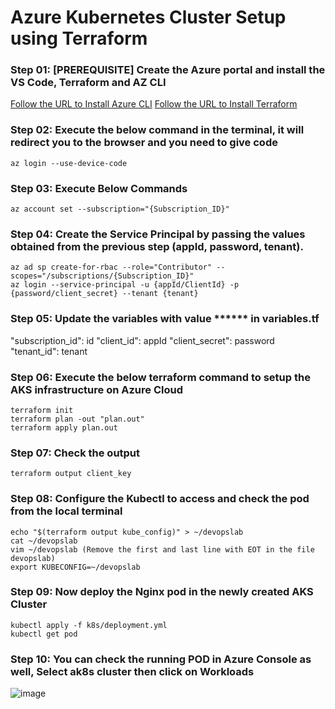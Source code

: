 # Azure Kubernetes Cluster Setup using Terraform

### Step 01: [PREREQUISITE] Create the Azure portal and install the VS Code, Terraform and AZ CLI

[Follow the URL to Install Azure CLI](https://learn.microsoft.com/en-us/cli/azure/install-azure-cli-linux?pivots=apt)
[Follow the URL to Install Terraform](https://developer.hashicorp.com/terraform/install)

### Step 02: Execute the below command in the terminal, it will redirect you to the browser and you need to give code
```shell
az login --use-device-code
```

### Step 03: Execute Below Commands 
```shell
az account set --subscription="{Subscription_ID}"
```

### Step 04: Create the Service Principal by passing the values obtained from the previous step (appId, password, tenant).
```shell
az ad sp create-for-rbac --role="Contributor" --scopes="/subscriptions/{Subscription_ID}"
az login --service-principal -u {appId/ClientId} -p {password/client_secret} --tenant {tenant}
```

### Step 05: Update the variables with value ****** in variables.tf
"subscription_id": id
"client_id": appId
"client_secret": password
"tenant_id": tenant

### Step 06: Execute the below terraform command to setup the AKS infrastructure on Azure Cloud
```shell
terraform init
terraform plan -out "plan.out"
terraform apply plan.out
```

### Step 07: Check the output <variable name>
```shell
terraform output client_key
```

### Step 08: Configure the Kubectl to access and check the pod from the local terminal
```shell
echo "$(terraform output kube_config)" > ~/devopslab
cat ~/devopslab
vim ~/devopslab (Remove the first and last line with EOT in the file devopslab)
export KUBECONFIG=~/devopslab
```

### Step 09: Now deploy the Nginx pod in the newly created AKS Cluster
```shell
kubectl apply -f k8s/deployment.yml
kubectl get pod
```

### Step 10: You can check the running POD in Azure Console as well, Select ak8s cluster then click on Workloads
![image](https://github.com/tanvir0102/devops-engineering-learn-build-share/assets/8452040/21ff007c-1835-4042-888a-5188797aa163)
